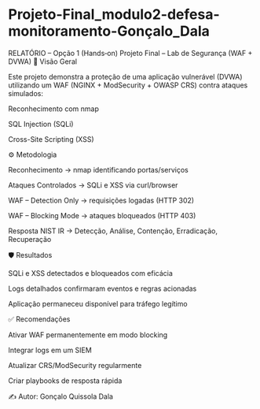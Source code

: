# Projeto-Final_modulo2-defesa-monitoramento-Gonçalo_Dala
RELATÓRIO – Opção 1 (Hands‑on)
Projeto Final – Lab de Segurança (WAF + DVWA)
📘 Visão Geral

Este projeto demonstra a proteção de uma aplicação vulnerável (DVWA) utilizando um WAF (NGINX + ModSecurity + OWASP CRS) contra ataques simulados:

Reconhecimento com nmap

SQL Injection (SQLi)

Cross-Site Scripting (XSS)

⚙️ Metodologia

Reconhecimento → nmap identificando portas/serviços

Ataques Controlados → SQLi e XSS via curl/browser

WAF – Detection Only → requisições logadas (HTTP 302)

WAF – Blocking Mode → ataques bloqueados (HTTP 403)

Resposta NIST IR → Detecção, Análise, Contenção, Erradicação, Recuperação

🛡️ Resultados

SQLi e XSS detectados e bloqueados com eficácia

Logs detalhados confirmaram eventos e regras acionadas

Aplicação permaneceu disponível para tráfego legítimo

✅ Recomendações

Ativar WAF permanentemente em modo blocking

Integrar logs em um SIEM

Atualizar CRS/ModSecurity regularmente

Criar playbooks de resposta rápida



✍️ Autor: Gonçalo Quissola Dala
